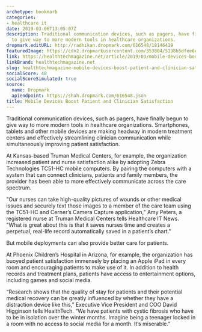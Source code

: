 ```yaml
---
archetype: bookmark
categories:
- healthcare it
date: 2019-03-06T13:05:07Z
description: Traditional communication devices, such as pagers, have finally begun
  to give way to more modern tools in healthcare organizations.
dropmark.editURL: http://radhikan.dropmark.com/616548/18146419
featuredImage: https://cdn2.dropmarkusercontent.com/353804/5138b5dfee6eeda6e86ded97bd83472851439f81e4f89df5ff1c56bf2984253f/thumbnail/HT_Mobile_Communications_healthcare_GettyImages-906716538.jpg?Expires=1557430063&Signature=bOc65GmKM9KeHJulJ11JoifjLKi3VRnrv8E2qPYVqYQus9z8HfrekyJoPLbuRQr~ZoRacBTBTyrN08PPbghfg-uWi0ACu6tm5z2Q9HYepKTxYtm8bZ1lf7EnC3gUOix59wcZ~VXPMnyFp5f2yGG2ZfRhppOSSVCqgNvl5RVO2BpwS6gQyWdDLUjm5mWcq~b01Pnk5a8Gz3zElN5yUM26h5QbjKHXI9aSCfaifH79dYmG5ro3xFC4KNcAAPt1UvWD-pjYUV3hcwMEmcGRaO9OnCZ4VDAtnHueW5vzI2PpsqMnpJBK88fXH1YrRiBZgvM2yqLMvMzSoheDkrVTavHwmw__&Key-Pair-Id=APKAITQYWVEN757ZA4KQ
link: https://healthtechmagazine.net/article/2019/03/mobile-devices-boost-patient-and-clinician-satisfaction
linkBrand: healthtechmagazine.net
slug: healthtechmagazine-mobile-devices-boost-patient-and-clinician-satisfaction
socialScore: 48
socialScoreSimulated: true
source:
  name: Dropmark
  apiendpoint: https://shah.dropmark.com/616548.json
title: Mobile Devices Boost Patient and Clinician Satisfaction
---
```

Traditional communication devices, such as pagers, have finally begun to give way to more modern tools in healthcare organizations. Smartphones, tablets and other mobile devices are making headway in modern treatment centers and effectively streamlining clinician communication while simultaneously improving patient satisfaction.

At Kansas-based Truman Medical Centers, for example, the organization increased patient and nurse satisfaction alike by adopting Zebra Technologies TC51-HC mobile computers. By pairing the computers with a system that can connect clinicians, patients and family members, the provider has been able to more effectively communicate across the care spectrum.

"Our nurses can take high-quality pictures of wounds or other medical issues and securely text those images to a member of the care team using the TC51-HC and Cerner’s Camera Capture application," Amy Peters, a registered nurse at Truman Medical Centers tells Healthcare IT News. "What is great about this is that it saves nurses time and creates a perpetual, real-life record automatically saved in a patient’s chart."

But mobile deployments can also provide better care for patients.

At Phoenix Children’s Hospital in Arizona, for example, the organization has buoyed patient satisfaction immensely by placing an Apple iPad in every room and encouraging patients to make use of it. In addition to health records and treatment plans, patients have access to entertainment options, including games and social media.

“Research shows that the quality of stay for patients and their potential medical recovery can be greatly influenced by whether they have a distraction device like this,” Executive Vice President and COO David Higginson tells HealthTech. “We have patients with cystic fibrosis who have to be in isolation over the winter months. Imagine being a teenager locked in a room with no access to social media for a month. It’s miserable.”

